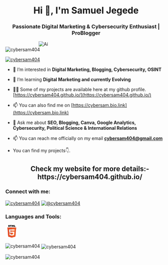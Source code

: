 <h1 align="center">Hi 👋, I'm Samuel Jegede</h1>
<h3 align="center">Passionate Digital Marketing & Cybersecurity Enthusiast | ProBlogger</h3>
<img align="right" alt="Ai" width="400" src="https://media.tenor.com/sZVtHiyzZIsAAAAC/ai-cyborg.gif">

<p align="left"> <img src="https://komarev.com/ghpvc/?username=cybersam404&label=Profile%20views&color=0e75b6&style=flat" alt="cybersam404" /> </p>

<p align="left"> <a href="https://twitter.com/cybersam404" target="blank"><img src="https://img.shields.io/twitter/follow/cybersam404?logo=twitter&style=for-the-badge" alt="cybersam404" /></a> </p>

- 🔭 I’m interested in **Digital Marketing, Blogging, Cybersecurity, OSINT**

- 🌱 I’m learning **Digital Marketing and currently Evolving**

- 👨‍💻 Some of my projects are available here at my github profile. [https://cybersam404.github.io/](https://cybersam404.github.io/)

- 📫 You can also find me on [https://cybersam.bio.link](https://cybersam.bio.link)

- 💬 Ask me about **SEO, Blogging, Canva, Google Analytics, Cybersecurity, Political Science & International Relations**

- 📫 You can reach me officially on my email **cybersam404@gmail.com**

- You can find my projects👇. 


  <h2 align="center">Check my website for more details:- https://cybersam404.github.io/</h2>



<h3 align="left">Connect with me:</h3>
<p align="left">
<a href="https://twitter.com/cybersam404" target="blank"><img align="center" src="https://raw.githubusercontent.com/rahuldkjain/github-profile-readme-generator/master/src/images/icons/Social/twitter.svg" alt="cybersam404" height="30" width="40" /></a>
<a href="https://medium.com/@cybersam404" target="blank"><img align="center" src="https://raw.githubusercontent.com/rahuldkjain/github-profile-readme-generator/master/src/images/icons/Social/medium.svg" alt="@cybersam404" height="30" width="40" /></a>
</p>

<h3 align="left">Languages and Tools:</h3>
<p align="left"> <a href="https://www.w3.org/html/" target="_blank" rel="noreferrer"> <img src="https://raw.githubusercontent.com/devicons/devicon/master/icons/html5/html5-original-wordmark.svg" alt="html5" width="40" height="40"/> </a> </p>

<p><img align="left" src="https://github-readme-stats.vercel.app/api/top-langs?username=cybersam404&show_icons=true&locale=en&layout=compact" alt="cybersam404" /></p>

<p>&nbsp;<img align="center" src="https://github-readme-stats.vercel.app/api?username=cybersam404&show_icons=true&locale=en" alt="cybersam404" /></p>

<p><img align="center" src="https://github-readme-streak-stats.herokuapp.com/?user=cybersam404&" alt="cybersam404" /></p>
